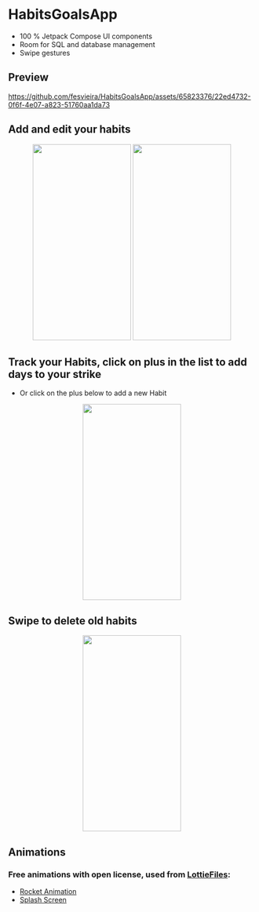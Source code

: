 # HabitsGoalsApp

  * 100 % Jetpack Compose UI components
  * Room for SQL and database management
  * Swipe gestures

## Preview

https://github.com/fesvieira/HabitsGoalsApp/assets/65823376/22ed4732-0f6f-4e07-a823-51760aa1da73

## Add and edit your habits
<p align="center">
   <img width="200" height="400" src="https://user-images.githubusercontent.com/65823376/182050863-758b1ee5-6adb-41fc-bd86-34a02ebfb6ea.png"/>
   <img width="200" height="400" src="https://user-images.githubusercontent.com/65823376/182050915-168b4534-a59c-437f-ab17-5832190d7f96.png"/>
</p>

## Track your Habits, click on plus in the list to add days to your strike
  * Or click on the plus below to add a new Habit
<p align="center">
   <img width="200" height="400" src="https://user-images.githubusercontent.com/65823376/182051006-fc3ae999-7e40-45f0-8cb3-fd6897e740f5.png">
</p>

## Swipe to delete old habits
<p align="center">
  <img width="200" height="400" src="https://user-images.githubusercontent.com/65823376/182051048-b1511076-9259-4356-809c-adc9b0604f4e.png">
</p>


## Animations

### Free animations with open license, used from [LottieFiles](https://lottiefiles.com/):

 * [Rocket Animation](https://lottiefiles.com/106405-energy-rocket)
 * [Splash Screen](https://lottiefiles.com/99274-loading)
